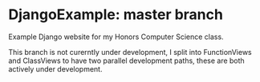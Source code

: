 # DjangoExample: master branch

Example Django website for my Honors Computer Science class.

This branch is not curerntly under development, I split into FunctionViews and ClassViews to have two parallel development paths, these are both actively under development.
